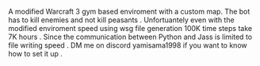 A modified Warcraft 3 gym based enviroment with a custom map. The bot has to kill enemies and not kill peasants . Unfortuantely even with the modified enviroment speed using wsg file generation 100K time steps take 7K hours . Since the communication between Python and Jass is limited to file writing speed . 
DM me on discord yamisama1998 if you want to know how to set it up .
